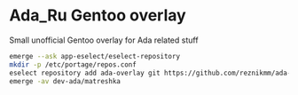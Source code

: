 Ada_Ru Gentoo overlay
=====================

Small unofficial Gentoo overlay for Ada related stuff

```bash
emerge --ask app-eselect/eselect-repository
mkdir -p /etc/portage/repos.conf
eselect repository add ada-overlay git https://github.com/reznikmm/ada-overlay.git
emerge -av dev-ada/matreshka
```
